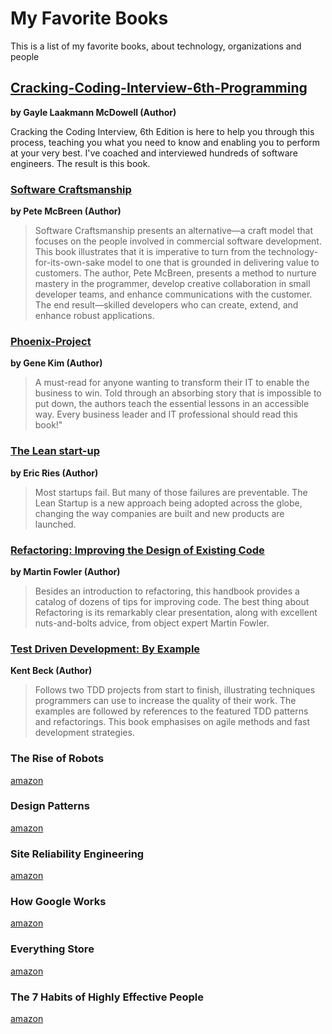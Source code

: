 # My Favorite Books
This is a list of my favorite books, about technology, organizations and people 


## [Cracking-Coding-Interview-6th-Programming](http://a.co/5AZYvu0)
**by Gayle Laakmann McDowell  (Author)**
> 
Cracking the Coding Interview, 6th Edition is here to help you through this process, teaching you what you need to know and enabling you to perform at your very best. I've coached and interviewed hundreds of software engineers. The result is this book.

 
### [Software Craftsmanship](http://a.co/beDvSYh)
**by Pete McBreen  (Author)**
> Software Craftsmanship presents an alternative—a craft model that focuses on the people involved in commercial software development. This book illustrates that it is imperative to turn from the technology-for-its-own-sake model to one that is grounded in delivering value to customers. The author, Pete McBreen, presents a method to nurture mastery in the programmer, develop creative collaboration in small developer teams, and enhance communications with the customer. The end result—skilled developers who can create, extend, and enhance robust applications.
 
###  [Phoenix-Project](http://a.co/fhARnb)
**by Gene Kim (Author)**
> A must-read for anyone wanting to transform their IT to enable the business to win. Told through an absorbing story that is impossible to put down, the authors teach the essential lessons in an accessible way. Every business leader and IT professional should read this book!" 

 
### [The Lean start-up](http://a.co/eillB2U)
**by Eric Ries (Author)**
> Most startups fail. But many of those failures are preventable.  The Lean Startup is a new approach being adopted across the globe, changing the way companies are built and new products are launched. 

 
### [Refactoring: Improving the Design of Existing Code](http://a.co/anlvLsk) 
**by Martin Fowler (Author)**
> Besides an introduction to refactoring, this handbook provides a catalog of dozens of tips for improving code. The best thing about Refactoring is its remarkably clear presentation, along with excellent nuts-and-bolts advice, from object expert Martin Fowler. 

 
### [Test Driven Development: By Example](http://a.co/epG40jy)
**Kent Beck (Author)**
> Follows two TDD projects from start to finish, illustrating techniques programmers can use to increase the quality of their work. The examples are followed by references to the featured TDD patterns and refactorings. This book emphasises on agile methods and fast development strategies.

 
### The Rise of Robots 
[amazon](https://www.amazon.com/Rise-Robots-Technology-Threat-Jobless/dp/0465059996)
 
### Design Patterns 
[amazon](https://www.amazon.com/Design-Patterns-Elements-Reusable-Object-Oriented/dp/0201633612)

### Site Reliability Engineering
[amazon](https://www.amazon.com/Site-Reliability-Engineering-Production-Systems/dp/149192912X)

### How Google Works
[amazon](https://www.amazon.com/How-Google-Works-Eric-Schmidt/dp/1455582344)
 
### Everything Store
[amazon](https://www.amazon.com/Everything-Store-Jeff-Bezos-Amazon/dp/0552167835)
 
### The 7 Habits of Highly Effective People 
[amazon](https://www.amazon.com/Habits-Highly-Effective-People-Powerful/dp/1451639619)
 
 
